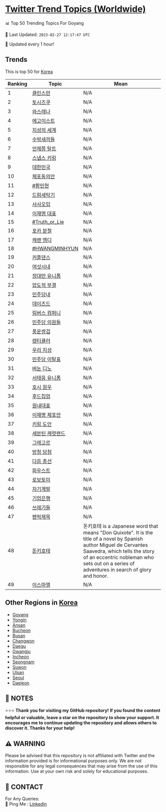 [Twitter Trend Topics (Worldwide)](https://github.com/ErcinDedeoglu/Twitter-Trend-Topics)
==========


📊 Top 50 Trending Topics For Goyang

📆 Last Updated: `2023-02-27 12:17:47 UTC`

🔧 Updated every 1 hour!


## Trends

This is top 50 for [Korea](</Korea>)

| Ranking | Topic | Mean |
| ------- | ------------ | ------------ |
| 1 | [클린스만](http://twitter.com/search?q=%ed%81%b4%eb%a6%b0%ec%8a%a4%eb%a7%8c) | N/A |
| 2 | [토시즈쿠](http://twitter.com/search?q=%ed%86%a0%ec%8b%9c%ec%a6%88%ec%bf%a0) | N/A |
| 3 | [와스레나](http://twitter.com/search?q=%ec%99%80%ec%8a%a4%eb%a0%88%eb%82%98) | N/A |
| 4 | [에고이스트](http://twitter.com/search?q=%ec%97%90%ea%b3%a0%ec%9d%b4%ec%8a%a4%ed%8a%b8) | N/A |
| 5 | [지성의 세계](http://twitter.com/search?q=%ec%a7%80%ec%84%b1%ec%9d%98+%ec%84%b8%ea%b3%84) | N/A |
| 6 | [수박새끼들](http://twitter.com/search?q=%ec%88%98%eb%b0%95%ec%83%88%eb%81%bc%eb%93%a4) | N/A |
| 7 | [언제쯤 탈트](http://twitter.com/search?q=%ec%96%b8%ec%a0%9c%ec%af%a4+%ed%83%88%ed%8a%b8) | N/A |
| 8 | [스냅스 키링](http://twitter.com/search?q=%ec%8a%a4%eb%83%85%ec%8a%a4+%ed%82%a4%eb%a7%81) | N/A |
| 9 | [데한민국](http://twitter.com/search?q=%eb%8d%b0%ed%95%9c%eb%af%bc%ea%b5%ad) | N/A |
| 10 | [체포동의안](http://twitter.com/search?q=%ec%b2%b4%ed%8f%ac%eb%8f%99%ec%9d%98%ec%95%88) | N/A |
| 11 | [#황민현](http://twitter.com/search?q=%23%ed%99%a9%eb%af%bc%ed%98%84) | N/A |
| 12 | [드럼세탁기](http://twitter.com/search?q=%eb%93%9c%eb%9f%bc%ec%84%b8%ed%83%81%ea%b8%b0) | N/A |
| 13 | [사사오입](http://twitter.com/search?q=%ec%82%ac%ec%82%ac%ec%98%a4%ec%9e%85) | N/A |
| 14 | [이재명 대표](http://twitter.com/search?q=%ec%9d%b4%ec%9e%ac%eb%aa%85+%eb%8c%80%ed%91%9c) | N/A |
| 15 | [#Truth_or_Lie](http://twitter.com/search?q=%23Truth_or_Lie) | N/A |
| 16 | [포카 분철](http://twitter.com/search?q=%ed%8f%ac%ec%b9%b4+%eb%b6%84%ec%b2%a0) | N/A |
| 17 | [캐랜 엠디](http://twitter.com/search?q=%ec%ba%90%eb%9e%9c+%ec%97%a0%eb%94%94) | N/A |
| 18 | [#HWANGMINHYUN](http://twitter.com/search?q=%23HWANGMINHYUN) | N/A |
| 19 | [커플댄스](http://twitter.com/search?q=%ec%bb%a4%ed%94%8c%eb%8c%84%ec%8a%a4) | N/A |
| 20 | [여섯시내](http://twitter.com/search?q=%ec%97%ac%ec%84%af%ec%8b%9c%eb%82%b4) | N/A |
| 21 | [정대만 유니폼](http://twitter.com/search?q=%ec%a0%95%eb%8c%80%eb%a7%8c+%ec%9c%a0%eb%8b%88%ed%8f%bc) | N/A |
| 22 | [압도적 부결](http://twitter.com/search?q=%ec%95%95%eb%8f%84%ec%a0%81+%eb%b6%80%ea%b2%b0) | N/A |
| 23 | [민주당내](http://twitter.com/search?q=%eb%af%bc%ec%a3%bc%eb%8b%b9%eb%82%b4) | N/A |
| 24 | [데이즈드](http://twitter.com/search?q=%eb%8d%b0%ec%9d%b4%ec%a6%88%eb%93%9c) | N/A |
| 25 | [림버스 컴퍼니](http://twitter.com/search?q=%eb%a6%bc%eb%b2%84%ec%8a%a4+%ec%bb%b4%ed%8d%bc%eb%8b%88) | N/A |
| 26 | [민주당 의원들](http://twitter.com/search?q=%eb%af%bc%ec%a3%bc%eb%8b%b9+%ec%9d%98%ec%9b%90%eb%93%a4) | N/A |
| 27 | [풍운쌍검](http://twitter.com/search?q=%ed%92%8d%ec%9a%b4%ec%8c%8d%ea%b2%80) | N/A |
| 28 | [렌티큘러](http://twitter.com/search?q=%eb%a0%8c%ed%8b%b0%ed%81%98%eb%9f%ac) | N/A |
| 29 | [우리 지성](http://twitter.com/search?q=%ec%9a%b0%eb%a6%ac+%ec%a7%80%ec%84%b1) | N/A |
| 30 | [민주당 이탈표](http://twitter.com/search?q=%eb%af%bc%ec%a3%bc%eb%8b%b9+%ec%9d%b4%ed%83%88%ed%91%9c) | N/A |
| 31 | [버논 디노](http://twitter.com/search?q=%eb%b2%84%eb%85%bc+%eb%94%94%eb%85%b8) | N/A |
| 32 | [서태웅 유니폼](http://twitter.com/search?q=%ec%84%9c%ed%83%9c%ec%9b%85+%ec%9c%a0%eb%8b%88%ed%8f%bc) | N/A |
| 33 | [호시 원우](http://twitter.com/search?q=%ed%98%b8%ec%8b%9c+%ec%9b%90%ec%9a%b0) | N/A |
| 34 | [후드집업](http://twitter.com/search?q=%ed%9b%84%eb%93%9c%ec%a7%91%ec%97%85) | N/A |
| 35 | [원내대표](http://twitter.com/search?q=%ec%9b%90%eb%82%b4%eb%8c%80%ed%91%9c) | N/A |
| 36 | [이재명 체포안](http://twitter.com/search?q=%ec%9d%b4%ec%9e%ac%eb%aa%85+%ec%b2%b4%ed%8f%ac%ec%95%88) | N/A |
| 37 | [키링 도안](http://twitter.com/search?q=%ed%82%a4%eb%a7%81+%eb%8f%84%ec%95%88) | N/A |
| 38 | [세븐틴 캐럿랜드](http://twitter.com/search?q=%ec%84%b8%eb%b8%90%ed%8b%b4+%ec%ba%90%eb%9f%bf%eb%9e%9c%eb%93%9c) | N/A |
| 39 | [그레고르](http://twitter.com/search?q=%ea%b7%b8%eb%a0%88%ea%b3%a0%eb%a5%b4) | N/A |
| 40 | [방청 당첨](http://twitter.com/search?q=%eb%b0%a9%ec%b2%ad+%eb%8b%b9%ec%b2%a8) | N/A |
| 41 | [다음 총선](http://twitter.com/search?q=%eb%8b%a4%ec%9d%8c+%ec%b4%9d%ec%84%a0) | N/A |
| 42 | [파우스트](http://twitter.com/search?q=%ed%8c%8c%ec%9a%b0%ec%8a%a4%ed%8a%b8) | N/A |
| 43 | [로보토미](http://twitter.com/search?q=%eb%a1%9c%eb%b3%b4%ed%86%a0%eb%af%b8) | N/A |
| 44 | [자기계발](http://twitter.com/search?q=%ec%9e%90%ea%b8%b0%ea%b3%84%eb%b0%9c) | N/A |
| 45 | [기업은행](http://twitter.com/search?q=%ea%b8%b0%ec%97%85%ec%9d%80%ed%96%89) | N/A |
| 46 | [쓰레기들](http://twitter.com/search?q=%ec%93%b0%eb%a0%88%ea%b8%b0%eb%93%a4) | N/A |
| 47 | [팬픽제목](http://twitter.com/search?q=%ed%8c%ac%ed%94%bd%ec%a0%9c%eb%aa%a9) | N/A |
| 48 | [돈키호테](http://twitter.com/search?q=%eb%8f%88%ed%82%a4%ed%98%b8%ed%85%8c) | 돈키호테 is a Japanese word that means "Don Quixote". It is the title of a novel by Spanish author Miguel de Cervantes Saavedra, which tells the story of an eccentric nobleman who sets out on a series of adventures in search of glory and honor. |
| 49 | [이스마엘](http://twitter.com/search?q=%ec%9d%b4%ec%8a%a4%eb%a7%88%ec%97%98) | N/A |



## Other Regions in [Korea](</Korea>)

* [Goyang](</Korea/Goyang.md>)
* [Yongin](</Korea/Yongin.md>)
* [Ansan](</Korea/Ansan.md>)
* [Bucheon](</Korea/Bucheon.md>)
* [Busan](</Korea/Busan.md>)
* [Changwon](</Korea/Changwon.md>)
* [Daegu](</Korea/Daegu.md>)
* [Gwangju](</Korea/Gwangju.md>)
* [Incheon](</Korea/Incheon.md>)
* [Seongnam](</Korea/Seongnam.md>)
* [Suwon](</Korea/Suwon.md>)
* [Ulsan](</Korea/Ulsan.md>)
* [Seoul](</Korea/Seoul.md>)
* [Daejeon](</Korea/Daejeon.md>)



## 📝 NOTES

⭐⭐⭐ **Thank you for visiting my GitHub repository! If you found the content helpful or valuable, leave a star on the repository to show your support. It encourages me to continue updating the repository and allows others to discover it. Thanks for your help!**


## ⚠️ WARNING

Please be advised that this repository is not affiliated with Twitter and the information provided is for informational purposes only. We are not responsible for any legal consequences that may arise from the use of this information. Use at your own risk and solely for educational purposes.


## 📨 CONTACT

 For Any Queries:  
            🏓 Ping Me : [LinkedIn](https://www.linkedin.com/in/ercindedeoglu/)
